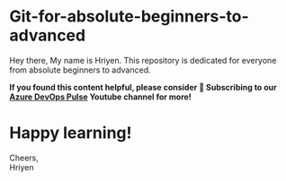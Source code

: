 # Git-for-absolute-beginners-to-advanced
Hey there,
My name is Hriyen. This repository is dedicated for everyone from absolute beginners to advanced.

**If you found this content helpful, please consider 🔔 Subscribing to our [Azure DevOps Pulse](https://www.youtube.com/@AzureDevOpsPulse) Youtube channel for more!**

# Happy learning!  
 Cheers,  
 Hriyen
